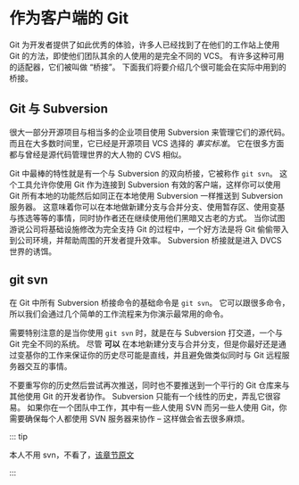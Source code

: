 # 作为客户端的 Git

Git 为开发者提供了如此优秀的体验，许多人已经找到了在他们的工作站上使用 Git 的方法，即使他们团队其余的人使用的是完全不同的 VCS。 有许多这种可用的适配器，它们被叫做 “桥接”。 下面我们将要介绍几个很可能会在实际中用到的桥接。

## Git 与 Subversion

很大一部分开源项目与相当多的企业项目使用 Subversion 来管理它们的源代码。 而且在大多数时间里，它已经是开源项目 VCS 选择的 *事实标准*。 它在很多方面都与曾经是源代码管理世界的大人物的 CVS 相似。

Git 中最棒的特性就是有一个与 Subversion 的双向桥接，它被称作 `git svn`。 这个工具允许你使用 Git 作为连接到 Subversion 有效的客户端，这样你可以使用 Git 所有本地的功能然后如同正在本地使用 Subversion 一样推送到 Subversion 服务器。 这意味着你可以在本地做新建分支与合并分支、使用暂存区、使用变基与拣选等等的事情，同时协作者还在继续使用他们黑暗又古老的方式。 当你试图游说公司将基础设施修改为完全支持 Git 的过程中，一个好方法是将 Git 偷偷带入到公司环境，并帮助周围的开发者提升效率。 Subversion 桥接就是进入 DVCS 世界的诱饵。

## git svn

在 Git 中所有 Subversion 桥接命令的基础命令是 `git svn`。 它可以跟很多命令，所以我们会通过几个简单的工作流程来为你演示最常用的命令。

需要特别注意的是当你使用 `git svn`  时，就是在与 Subversion 打交道，一个与 Git 完全不同的系统。 尽管 **可以** 在本地新建分支与合并分支，但是你最好还是通过变基你的工作来保证你的历史尽可能是直线，并且避免做类似同时与 Git 远程服务器交互的事情。

不要重写你的历史然后尝试再次推送，同时也不要推送到一个平行的 Git 仓库来与其他使用 Git 的开发者协作。 Subversion 只能有一个线性的历史，弄乱它很容易。 如果你在一个团队中工作，其中有一些人使用 SVN 而另一些人使用 Git，你需要确保每个人都使用 SVN 服务器来协作 – 这样做会省去很多麻烦。

::: tip

本人不用 svn，不看了，[该章节原文](http://www.git-scm.com.cn/1843.html)

:::
